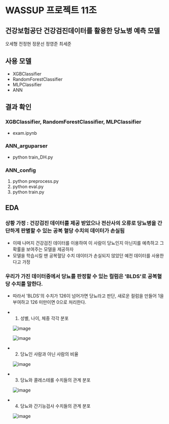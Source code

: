 # WASSUP 프로젝트 11조
## 건강보험공단 건강검진데이터를 활용한 당뇨병 예측 모델

오세형
전정현
정문선
정영준
최세준

## 사용 모델
- XGBClassifier
- RandomForestClassifier
- MLPClassifier
- ANN


## 결과 확인
### XGBClassifier, RandomForestClassifier, MLPClassifier
- exam.ipynb

### ANN_arguparser
- python train_DH.py

### ANN_config
1. python preprocess.py
2. python eval.py
3. python train.py

  ## EDA
### 상황 가정 : 건강검진 데이터를 제공 받았으나 전산사의 오류로 당뇨병을 간단하게 판별할 수 있는 공복 혈당 수치의 데이터가 손실됨
- 이때 나머지 건강검진 데이터를 이용하여 이 사람이 당뇨인지 아닌지를 예측하고 그 확률을 보여주는 모델을 제공하자
- 모델을 학습시킬 땐 공복혈당 수치 데이터가 손실되지 않았던 예전 데이터를 사용한다고 가정


### 우리가 가진 데이터중에서 당뇨를 판정할 수 있는 컬럼은 'BLDS'로 공복혈당 수치를 말한다.
- 따라서 'BLDS'의 수치가 126이 넘어가면 당뇨라고 판단, 새로운 컬럼을 만들어 1을 부여하고 126 미만이면 0으로 처리한다.

- 1. 성별, 나이, 체중 각각 분포
  
  ![image](https://github.com/osh612/wassup-diabetes-prediction/assets/52309060/8aa443c9-7c19-4e9f-808e-e1e13a6eb247)

  ![image](https://github.com/osh612/wassup-diabetes-prediction/assets/52309060/5c366e1a-08dc-47c7-917e-2484a5e3bda6)

- 2. 당뇨인 사람과 아닌 사람의 비율
  
  ![image](https://github.com/osh612/wassup-diabetes-prediction/assets/52309060/3a41190a-b338-494a-8f8b-f2e3f92030a9)

- 3. 당뇨와 콜레스테롤 수치들의 관계 분포
  
  ![image](https://github.com/osh612/wassup-diabetes-prediction/assets/52309060/521c311d-0301-4ec1-b16e-b67b5866446b)

- 4. 당뇨와 간기능검사 수치들의 관계 분포
  
  ![image](https://github.com/osh612/wassup-diabetes-prediction/assets/52309060/23772ab0-669c-429e-94b2-87afbca43d89)
